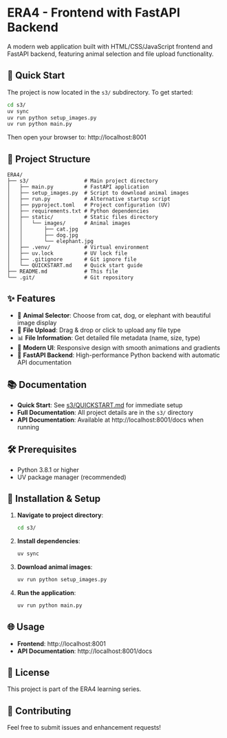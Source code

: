 # ERA4 - Frontend with FastAPI Backend

A modern web application built with HTML/CSS/JavaScript frontend and FastAPI backend, featuring animal selection and file upload functionality.

## 🚀 **Quick Start**

The project is now located in the `s3/` subdirectory. To get started:

```bash
cd s3/
uv sync
uv run python setup_images.py
uv run python main.py
```

Then open your browser to: http://localhost:8001

## 📁 **Project Structure**

```
ERA4/
├── s3/                  # Main project directory
│   ├── main.py          # FastAPI application
│   ├── setup_images.py  # Script to download animal images
│   ├── run.py           # Alternative startup script
│   ├── pyproject.toml   # Project configuration (UV)
│   ├── requirements.txt # Python dependencies
│   ├── static/          # Static files directory
│   │   └── images/      # Animal images
│   │       ├── cat.jpg
│   │       ├── dog.jpg
│   │       └── elephant.jpg
│   ├── .venv/           # Virtual environment
│   ├── uv.lock          # UV lock file
│   ├── .gitignore       # Git ignore file
│   └── QUICKSTART.md    # Quick start guide
├── README.md            # This file
└── .git/                # Git repository
```

## ✨ **Features**

- 🐾 **Animal Selector**: Choose from cat, dog, or elephant with beautiful image display
- 📁 **File Upload**: Drag & drop or click to upload any file type
- 📊 **File Information**: Get detailed file metadata (name, size, type)
- 🎨 **Modern UI**: Responsive design with smooth animations and gradients
- 🚀 **FastAPI Backend**: High-performance Python backend with automatic API documentation

## 📚 **Documentation**

- **Quick Start**: See [s3/QUICKSTART.md](s3/QUICKSTART.md) for immediate setup
- **Full Documentation**: All project details are in the `s3/` directory
- **API Documentation**: Available at http://localhost:8001/docs when running

## 🛠️ **Prerequisites**

- Python 3.8.1 or higher
- UV package manager (recommended)

## 🔧 **Installation & Setup**

1. **Navigate to project directory**:
   ```bash
   cd s3/
   ```

2. **Install dependencies**:
   ```bash
   uv sync
   ```

3. **Download animal images**:
   ```bash
   uv run python setup_images.py
   ```

4. **Run the application**:
   ```bash
   uv run python main.py
   ```

## 🌐 **Usage**

- **Frontend**: http://localhost:8001
- **API Documentation**: http://localhost:8001/docs

## 📝 **License**

This project is part of the ERA4 learning series.

## 🤝 **Contributing**

Feel free to submit issues and enhancement requests!
